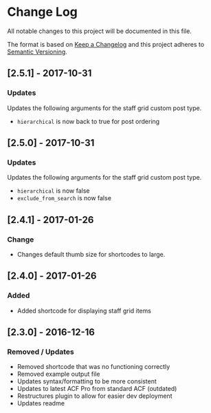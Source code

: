 # Change Log
All notable changes to this project will be documented in this file.

The format is based on [Keep a Changelog](http://keepachangelog.com/)
and this project adheres to [Semantic Versioning](http://semver.org/).

## [2.5.1] - 2017-10-31
### Updates
Updates the following arguments for the staff grid custom post type.

- `hierarchical` is now back to true for post ordering

## [2.5.0] - 2017-10-31
### Updates
Updates the following arguments for the staff grid custom post type.

- `hierarchical` is now false
- `exclude_from_search` is now false

## [2.4.1] - 2017-01-26
### Change
- Changes default thumb size for shortcodes to large.

## [2.4.0] - 2017-01-26
### Added
- Added shortcode for displaying staff grid items

## [2.3.0] - 2016-12-16
### Removed / Updates
- Removed shortcode that was no functioning correctly
- Removed example output file
- Updates syntax/formatting to be more consistent
- Updates to latest ACF Pro from standard ACF (outdated)
- Restructures plugin to allow for easier dev deployment
- Updates readme
